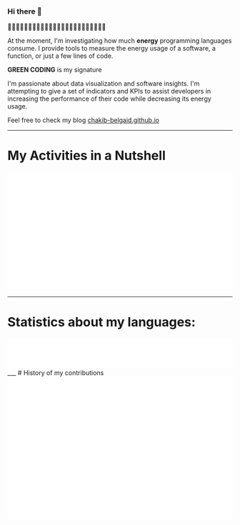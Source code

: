 ### Hi there 👋
🌱🌱🌱🌱🌱🌱🌱🌱🌱🌱🌱🌱🌱🌱🌱🌱🌱🌱🌱🌱🌱🌱🌱🌱

At the moment, I'm investigating how much **energy** programming languages consume. I provide tools to measure the energy usage of a software, a function, or just a few lines of code.

**GREEN CODING** is my signature 

I'm passionate about data visualization and software insights. I'm attempting to give a set of indicators and KPIs to assist developers in increasing the performance of their code while decreasing its energy usage.

Feel free to check my blog [chakib-belgaid.github.io](https://chakib-belgaid.github.io)
 
<!-- I joined GitHub on `{{ f.date(REGISTRATION_DATE, {date:true}) }}`.
Since then, I've contributed to `{{ REPOSITORIES_CONTRIBUTED_TO }}` repositories and made `{{ COMMITS }}` commits. -->

___
# My Activities in a Nutshell 

<img src="https://github.com/chakib-belgaid/chakib-belgaid/blob/main/.cache/example-base-pdf.svg">

<!-- **[📌 Starred topics](https://github.com/chakib-belgaid?tab=stars)** -->
___
# Statistics about my languages: 
<img src="https://github.com/chakib-belgaid/chakib-belgaid/blob/main/.cache/example-languages-pdf.svg">
___
# History of my contributions 
<img src="https://github.com/chakib-belgaid/chakib-belgaid/blob/main/.cache/example-isocalendar.svg">








<!-- ![Metrics](/github-metrics.svg) -->